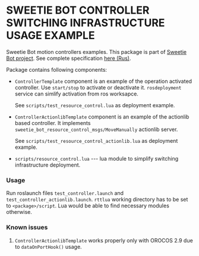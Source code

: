 SWEETIE BOT CONTROLLER SWITCHING INFRASTRUCTURE USAGE EXAMPLE
========================================================

Sweetie Bot motion controllers examples.
This package is part of [Sweetie Bot project](http://sweetiebot.net). 
See complete specification [here (Rus)](https://gitlab.com/sweetie-bot/sweetie_doc/wikis/components-aggregator-gait).

Package contains following components:

* `ControllerTemplate` component is an example of the operation activated controller. 
    Use `start/stop` to activate or deactivate it. `rosdeployment` service can simlify activation from ros worksapce.

    See `scripts/test_resource_control.lua` as deployment example.

* `ControllerActionlibTemplate` component is an example of the actionlib based controller. It implements
    `sweetie_bot_resource_control_msgs/MoveManually` actionlib server.

    See `scripts/test_resource_control_actionlib.lua` as deployment example.

* `scripts/resource_control.lua` --- lua module to simplify switching infrastructure deployment.

### Usage

Run roslaunch files `test_controller.launch` and `test_controller_actionlib.launch`. 
`rttlua` working directory has to be set to `<package>/script`. Lua would be able to find
necessary modules otherwise. 

### Known issues

1. `ControllerActionlibTemplate` works properly only with OROCOS 2.9  due to `dataOnPortHook()` usage.
